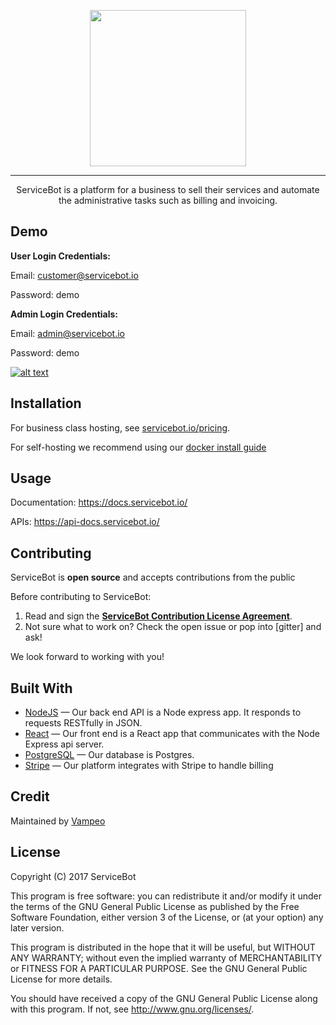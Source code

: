 
<p align="center">
<a href="https://servicebot.io">
<img width="250" heigth="250" src="https://servicebot.io/images/servicebot-beta-logo.png">
</a>
</p>

___
<p align="center">ServiceBot is a platform for a business to sell their services and automate the administrative tasks such as billing and invoicing.</p>

## Demo
**User Login Credentials:**

Email: customer@servicebot.io

Password: demo

**Admin Login Credentials:**

Email: admin@servicebot.io

Password: demo

[![alt text](https://servicebot.io/servicebot.png)](https://demo.servicebot.cloud)

## Installation

For business class hosting, see [servicebot.io/pricing](https://servicebot.io/pricing).

For self-hosting we recommend using our [docker install guide](https://docs.servicebot.io/install/)


## Usage

Documentation: <https://docs.servicebot.io/> 

APIs: <https://api-docs.servicebot.io/>

## Contributing

ServiceBot is **open source** and accepts contributions from the public

Before contributing to ServiceBot:

1. Read and sign the [**ServiceBot Contribution License Agreement**](https://goo.gl/forms/N7SWawNxnoDXOR5A3).
2. Not sure what to work on? Check the open issue or pop into [gitter] and ask!

We look forward to working with you!

## Built With
- [NodeJS](https://github.com/nodejs/node) &mdash; Our back end API is a Node express app. It responds to requests RESTfully in JSON.
- [React](https://github.com/facebook/react) &mdash; Our front end is a React app that communicates with the Node Express api server.
- [PostgreSQL](http://www.postgresql.org/) &mdash; Our database is Postgres.
- [Stripe](https://stripe.com/) &mdash; Our platform integrates with Stripe to handle billing


## Credit
Maintained by [Vampeo](https://vampeo.com)

## License
Copyright (C) 2017 ServiceBot

This program is free software: you can redistribute it and/or modify
it under the terms of the GNU General Public License as published by
the Free Software Foundation, either version 3 of the License, or
(at your option) any later version.

This program is distributed in the hope that it will be useful,
but WITHOUT ANY WARRANTY; without even the implied warranty of
MERCHANTABILITY or FITNESS FOR A PARTICULAR PURPOSE.  See the
GNU General Public License for more details.


You should have received a copy of the GNU General Public License
along with this program.  If not, see <http://www.gnu.org/licenses/>.
